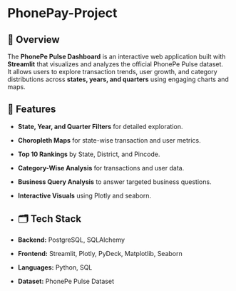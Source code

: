 # PhonePay-Project

## 📖 Overview
The **PhonePe Pulse Dashboard** is an interactive web application built with **Streamlit** that visualizes and analyzes the official PhonePe Pulse dataset.  
It allows users to explore transaction trends, user growth, and category distributions across **states, years, and quarters** using engaging charts and maps.

## 🚀 Features
- **State, Year, and Quarter Filters** for detailed exploration.
- **Choropleth Maps** for state-wise transaction and user metrics.
- **Top 10 Rankings** by State, District, and Pincode.
- **Category-Wise Analysis** for transactions and user data.
- **Business Query Analysis** to answer targeted business questions.
- **Interactive Visuals** using Plotly and seaborn.

- ## 🗂️ Tech Stack
- **Backend:** PostgreSQL, SQLAlchemy
- **Frontend:** Streamlit, Plotly, PyDeck, Matplotlib, Seaborn
- **Languages:** Python, SQL
- **Dataset:** PhonePe Pulse Dataset
